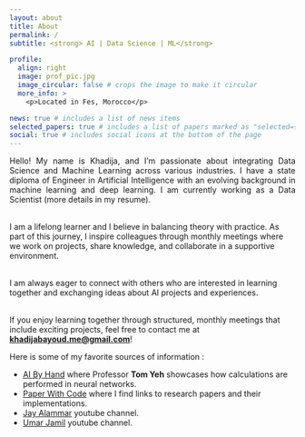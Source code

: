 ```yaml
---
layout: about
title: About
permalink: /
subtitle: <strong> AI | Data Science | ML</strong> 

profile:
  align: right
  image: prof_pic.jpg
  image_circular: false # crops the image to make it circular
  more_info: >
    <p>Located in Fes, Morocco</p>    

news: true # includes a list of news items
selected_papers: true # includes a list of papers marked as "selected={true}"
social: true # includes social icons at the bottom of the page
---
```

<p style="text-align: justify;">
Hello! My name is Khadija, and I’m passionate about integrating Data Science and Machine Learning across various industries. I have a state diploma of Engineer in Artificial Intelligence with an evolving background in machine learning and deep learning.
I am currently working as a Data Scientist (more details in my resume).<br><br>

I am a lifelong learner and I believe in balancing theory with practice.  As part of this journey, I inspire colleagues through monthly meetings where we work on projects, share knowledge, and collaborate in a supportive environment.<br><br>

I am always eager to connect with others who are interested in learning together and exchanging ideas about AI projects and experiences.<br><br>

If you enjoy learning together through structured, monthly meetings that include exciting projects, feel free to contact me at <strong>khadijabayoud.me@gmail.com</strong>!
</p>


Here is some of my favorite sources of information :
  - [AI By Hand](https://aibyhand.substack.com/) where Professor **Tom Yeh** showcases how calculations are performed in neural networks.
  - [Paper With Code](https://paperswithcode.com/) where I find links to research papers and their implementations.
  - [Jay Alammar](https://www.youtube.com/@arp_ai) youtube channel.
  - [Umar Jamil](https://www.youtube.com/@umarjamilai) youtube channel.


